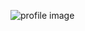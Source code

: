 ![profile image](https://avatars2.githubusercontent.com/u/71603243?s=400&u=95fce8f9012990ddbfac26a84ad7324c4786c15e&v=4)
